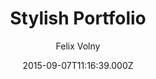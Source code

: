 ---
title: Stylish Portfolio
github: https://github.com/volny/stylish-portfolio-jekyll
demo: https://volny.github.io/stylish-portfolio-jekyll/
author: Felix Volny
ssg:
  - Jekyll
cms:
  - Markdown
date: 2015-09-07T11:16:39.000Z
description: A Jekyll implementation of the Stylish Portfolio template by Start Bootstrap
draft: true
publish_date: '2015-09-07T11:16:39Z'
update_date: '2018-11-17T00:01:55Z'
github_star: 229
github_fork: 209
---